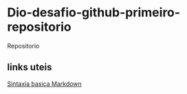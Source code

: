 # Dio-desafio-github-primeiro-repositorio
Repositorio

## links uteis
[Sintaxia basica Markdown](https://www.markdownguide.org/) 
